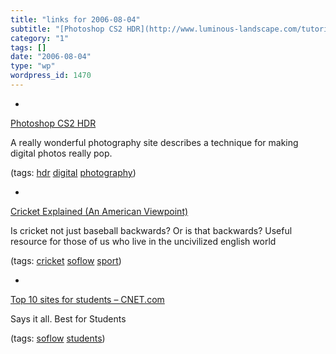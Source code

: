 ```yaml
---
title: "links for 2006-08-04"
subtitle: "[Photoshop CS2 HDR](http://www.luminous-landscape.com/tutorials/hdr.shtml)"
category: "1"
tags: []
date: "2006-08-04"
type: "wp"
wordpress_id: 1470
---
```

- 
[Photoshop CS2 HDR](http://www.luminous-landscape.com/tutorials/hdr.shtml)

A really wonderful photography site describes a technique for making digital photos really pop.

(tags: [hdr](http://del.icio.us/pitosalas/hdr) [digital](http://del.icio.us/pitosalas/digital) [photography](http://del.icio.us/pitosalas/photography))

- 
[Cricket Explained (An American Viewpoint)](http://www.cricinfo.com/link_to_database/ABOUT_CRICKET/EXPLANATION/CRICKET_EXPLAINED_AMERICAN.html)

Is cricket not just baseball backwards? Or is that backwards? Useful resource for those of us who live in the uncivilized english world

(tags: [cricket](http://del.icio.us/pitosalas/cricket) [soflow](http://del.icio.us/pitosalas/soflow) [sport](http://del.icio.us/pitosalas/sport))

- 
[Top 10 sites for students – CNET.com](http://reviews.cnet.com/4520-11524_7-6559075-1.html?tag=cnetfd.sd)

Says it all. Best for Students

(tags: [soflow](http://del.icio.us/pitosalas/soflow) [students](http://del.icio.us/pitosalas/students))